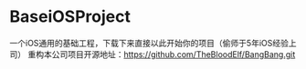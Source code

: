 # BaseiOSProject
一个iOS通用的基础工程，下载下来直接以此开始你的项目（偷师于5年iOS经验上司）
重构本公司项目开源地址：https://github.com/TheBloodElf/BangBang.git